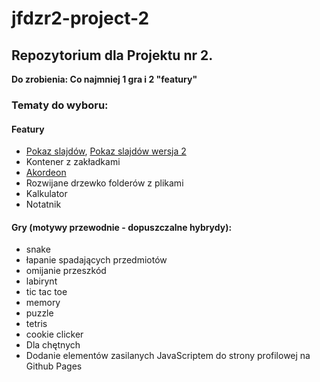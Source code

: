 # jfdzr2-project-2

## Repozytorium dla Projektu nr 2.

**Do zrobienia: Co najmniej 1 gra i 2 "featury"**

### Tematy do wyboru:
#### Featury
* [Pokaz slajdów](slideshow/index.html), [Pokaz slajdów wersja 2](slideshow-v.2/index.html)
* Kontener z zakładkami
* [Akordeon](accordion/index.html)
* Rozwijane drzewko folderów z plikami
* Kalkulator
* Notatnik
#### Gry (motywy przewodnie - dopuszczalne hybrydy):
* snake
* łapanie spadających przedmiotów
* omijanie przeszkód
* labirynt
* tic tac toe
* memory
* puzzle
* tetris
* cookie clicker
* Dla chętnych
* Dodanie elementów zasilanych JavaScriptem do strony profilowej na Github Pages

